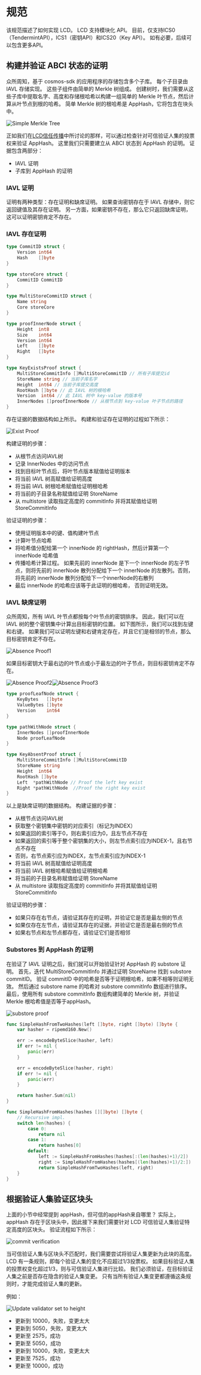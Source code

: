 # 规范

该规范描述了如何实现 LCD。 LCD 支持模块化 API。 目前，仅支持ICS0（TendermintAPI），ICS1（密钥API）和ICS20（Key API）。 如有必要，后续可以包含更多API。

## 构建并验证 ABCI 状态的证明

众所周知，基于 cosmos-sdk 的应用程序的存储包含多个子库。 每个子目录由 IAVL 存储实现。 这些子组件由简单的 Merkle 树组成。 创建树时，我们需要从这些子库中提取名字、高度和存储根哈希以构建一组简单的 Merkle 叶节点，然后计算从叶节点到根的哈希。 简单 Merkle 树的根哈希是 AppHash，它将包含在块头中。

![Simple Merkle Tree](../../../../clients/lite/pics/simpleMerkleTree.png)

正如我们在[LCD信任传播](https://github.com/irisnet/cosmos-sdk/tree/bianjie/lcd_spec/docs/spec/lcd#trust-propagation)中所讨论的那样，可以通过检查针对可信验证人集的投票权来验证 AppHash。 这里我们只需要建立从 ABCI 状态到 AppHash 的证明。 证据包含两部分：

* IAVL 证明
* 子库到 AppHash 的证明

### IAVL 证明

证明有两种类型：存在证明和缺席证明。 如果查询密钥存在于 IAVL 存储中，则它返回键值及其存在证明。 另一方面，如果密钥不存在，那么它只返回缺席证明，这可以证明密钥肯定不存在。

### IAVL 存在证明

```go
type CommitID struct {
    Version int64
    Hash    []byte
}

type storeCore struct {
    CommitID CommitID
}

type MultiStoreCommitID struct {
    Name string
    Core storeCore
}

type proofInnerNode struct {
    Height  int8
    Size    int64
    Version int64
    Left    []byte
    Right   []byte
}

type KeyExistsProof struct {
    MultiStoreCommitInfo []MultiStoreCommitID // 所有子库提交id
    StoreName string // 当前子库名字
    Height  int64 // 当前子库提交高度
    RootHash []byte // 此 IAVL 树的根哈希
    Version  int64 // 此 IAVL 树中 key-value 的版本号
    InnerNodes []proofInnerNode // 从根节点到 key-value 叶子节点的路径
}
```

存在证据的数据结构如上所示。 构建和验证存在证明的过程如下所示：

![Exist Proof](../../../../clients/lite/pics/existProof.png)

构建证明的步骤：

* 从根节点访问IAVL树
* 记录 InnerNodes 中的访问节点
* 找到目标叶节点后，将叶节点版本赋值给证明版本
* 将当前 IAVL 树高赋值给证明高度
* 将当前 IAVL 树根哈希赋值给证明根哈希
* 将当前的子目录名称赋值给证明 StoreName
* 从 multistore 读取指定高度的 commitInfo 并将其赋值给证明 StoreCommitInfo

验证证明的步骤：

* 使用证明版本中的键、值构建叶节点
* 计算叶节点哈希
* 将哈希值分配给第一个 innerNode 的 rightHash，然后计算第一个 innerNode 哈希值
* 传播哈希计算过程。 如果先前的 innerNode 是下一个 innerNode 的左子节点，则将先前的 innerNode 散列分配给下一个 innerNode 的左散列。否则，将先前的 innerNode 散列分配给下一个innerNode的右散列
* 最后 innerNode 的哈希应该等于此证明的根哈希， 否则证明无效。

###  IAVL 缺席证明

众所周知，所有 IAVL 叶节点都按每个叶节点的密钥排序。 因此，我们可以在 IAVL 树的整个密钥集中计算出目标密钥的位置。 如下图所示，我们可以找到左键和右键。 如果我们可以证明左键和右键肯定存在，并且它们是相邻的节点，那么目标密钥肯定不存在。

![Absence Proof1](../../../../clients/lite/pics/absence1.png)

如果目标密钥大于最右边的叶节点或小于最左边的叶子节点，则目标密钥肯定不存在。

![Absence Proof2](../../../../clients/lite/pics/absence2.png)![Absence Proof3](../../../../clients/lite/pics/absence3.png)

```go
type proofLeafNode struct {
    KeyBytes   []byte
    ValueBytes []byte
    Version    int64
}

type pathWithNode struct {
    InnerNodes []proofInnerNode
    Node proofLeafNode
}

type KeyAbsentProof struct {
    MultiStoreCommitInfo []MultiStoreCommitID
    StoreName string
    Height  int64
    RootHash []byte
    Left  *pathWithNode // Proof the left key exist
    Right *pathWithNode  //Proof the right key exist
}
```

以上是缺席证明的数据结构。 构建证据的步骤：

* 从根节点访问IAVL树
* 获取整个密钥集中密钥的对应索引（标记为INDEX）
* 如果返回的索引等于0，则右索引应为0，且左节点不存在
* 如果返回的索引等于整个密钥集的大小，则左节点索引应为INDEX-1，且右节点不存在
* 否则，右节点索引应为INDEX，左节点索引应为INDEX-1
* 将当前 IAVL 树高赋值给证明高度
* 将当前 IAVL 树根哈希赋值给证明根哈希
* 将当前的子目录名称赋值给证明 StoreName
* 从 multistore 读取指定高度的 commitInfo 并将其赋值给证明 StoreCommitInfo

验证证明的步骤：

* 如果只存在右节点，请验证其存在的证明，并验证它是否是最左侧的节点
* 如果仅存在左节点，请验证其存在的证据，并验证它是否是最右侧的节点
* 如果右节点和左节点都存在，请验证它们是否相邻

### Substores 到 AppHash 的证明

在验证了 IAVL 证明之后，我们就可以开始验证针对 AppHash 的 substore 证明。 首先，迭代 MultiStoreCommitInfo 并通过证明 StoreName 找到 substore commitID。 验证 commitID 中的哈希是否等于证明根哈希，如果不相等则证明无效。 然后通过 substore name 的哈希对 substore commitInfo 数组进行排序。 最后，使用所有 substore commitInfo 数组构建简单的 Merkle 树，并验证 Merkle 根哈希值是否等于appHash。

![substore proof](../../../../clients/lite/pics/substoreProof.png)

```go
func SimpleHashFromTwoHashes(left []byte, right []byte) []byte {
    var hasher = ripemd160.New()

    err := encodeByteSlice(hasher, left)
    if err != nil {
        panic(err)
    }

    err = encodeByteSlice(hasher, right)
    if err != nil {
        panic(err)
    }

    return hasher.Sum(nil)
}

func SimpleHashFromHashes(hashes [][]byte) []byte {
    // Recursive impl.
    switch len(hashes) {
        case 0:
            return nil
        case 1:
            return hashes[0]
        default:
            left := SimpleHashFromHashes(hashes[:(len(hashes)+1)/2])
            right := SimpleHashFromHashes(hashes[(len(hashes)+1)/2:])
            return SimpleHashFromTwoHashes(left, right)
    }
}
```

## 根据验证人集验证区块头

上面的小节中经常提到 appHash，但可信的appHash来自哪里？ 实际上，appHash 存在于区块头中，因此接下来我们需要针对 LCD 可信验证人集验证特定高度的区块头。 验证流程如下所示：

![commit verification](../../../../clients/lite/pics/commitValidation.png)

当可信验证人集与区块头不匹配时，我们需要尝试将验证人集更新为此块的高度。 LCD 有一条规则，即每个验证人集的变化不应超过1/3投票权。 如果目标验证人集的投票权变化超过1/3，则与可信验证人集进行比较。 我们必须验证，在目标验证人集之前是否存在隐含的验证人集变更。 只有当所有验证人集变更都遵循这条规则时，才能完成验证人集的更新。

例如：

![Update validator set to height](../../../../clients/lite/pics/updateValidatorToHeight.png)

* 更新到 10000，失败，变更太大
* 更新到 5050，失败，变更太大
* 更新至 2575，成功
* 更新至 5050，成功
* 更新到 10000，失败，变更太大
* 更新至 7525，成功
* 更新至 10000，成功